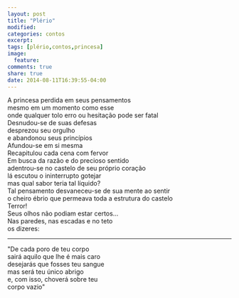 ```yaml
---
layout: post
title: "Plério"
modified:
categories: contos
excerpt:
tags: [plério,contos,princesa]
image:
  feature:
comments: true
share: true
date: 2014-08-11T16:39:55-04:00
---
```

A princesa perdida em seus pensamentos  
mesmo em um momento como esse  
onde qualquer tolo erro ou hesitação pode ser fatal  
Desnudou-se de suas defesas  
desprezou seu orgulho  
e abandonou seus princípios  
Afundou-se em si mesma  
Recapitulou cada cena com fervor  
Em busca da razão e do precioso sentido  
adentrou-se no castelo de seu próprio coração  
lá escutou o ininterrupto gotejar  
mas qual sabor teria tal líquido?  
Tal pensamento desvaneceu-se de sua mente ao sentir  
o cheiro ébrio que permeava toda a estrutura do castelo  
Terror!  
Seus olhos não podiam estar certos...  
Nas paredes, nas escadas e no teto  
os dizeres:  

***

"De cada poro de teu corpo  
sairá aquilo que lhe é mais caro  
desejarás que fosses teu sangue  
mas será teu único abrigo  
e, com isso, choverá sobre teu  
corpo vazio"  
